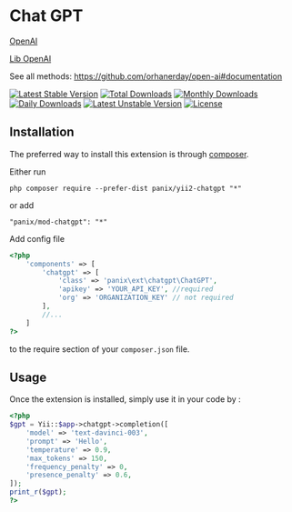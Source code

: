 Chat GPT
===========
[OpenAI](https://openai.com)

[Lib OpenAI](https://github.com/orhanerday/open-ai)

See all methods: https://github.com/orhanerday/open-ai#documentation


[![Latest Stable Version](https://poser.pugx.org/panix/mod-chatgpt/v/stable)](https://packagist.org/packages/panix/mod-chatgpt)
[![Total Downloads](https://poser.pugx.org/panix/mod-chatgpt/downloads)](https://packagist.org/packages/panix/mod-chatgpt)
[![Monthly Downloads](https://poser.pugx.org/panix/mod-chatgpt/d/monthly)](https://packagist.org/packages/panix/mod-chatgpt)
[![Daily Downloads](https://poser.pugx.org/panix/mod-chatgptwgt-tinymce/d/daily)](https://packagist.org/packages/panix/mod-chatgpt)
[![Latest Unstable Version](https://poser.pugx.org/panix/mod-chatgpt/v/unstable)](https://packagist.org/packages/panix/mod-chatgpt)
[![License](https://poser.pugx.org/panix/mod-chatgpt/license)](https://packagist.org/packages/panix/mod-chatgpt)


Installation
------------

The preferred way to install this extension is through [composer](http://getcomposer.org/download/).

Either run

```
php composer require --prefer-dist panix/yii2-chatgpt "*"
```

or add

```
"panix/mod-chatgpt": "*"
```

Add config file
```php
<?php
    'components' => [
        'chatgpt' => [
            'class' => 'panix\ext\chatgpt\ChatGPT',
            'apikey' => 'YOUR_API_KEY', //required
            'org' => 'ORGANIZATION_KEY' // not required
        ],
        //...
    ]
?>
```
to the require section of your `composer.json` file.


Usage
-----

Once the extension is installed, simply use it in your code by :

```php
<?php
$gpt = Yii::$app->chatgpt->completion([
    'model' => 'text-davinci-003',
    'prompt' => 'Hello',
    'temperature' => 0.9,
    'max_tokens' => 150,
    'frequency_penalty' => 0,
    'presence_penalty' => 0.6,
]);
print_r($gpt);
?>
```

